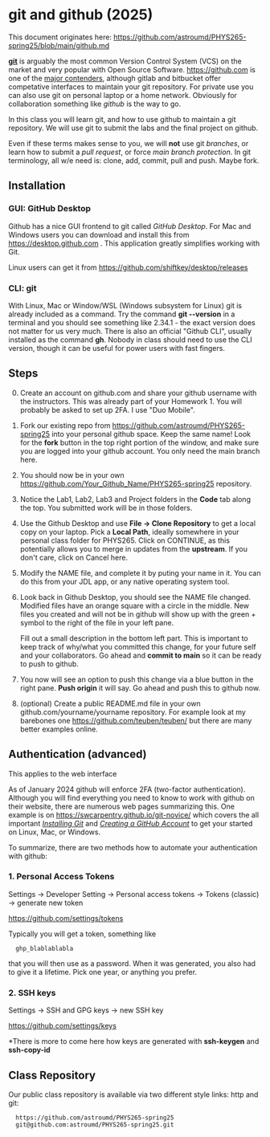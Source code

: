 # git and github (2025)

This document originates here: https://github.com/astroumd/PHYS265-spring25/blob/main/github.md

[**git**](https://xkcd.com/1597/) is arguably the most common Version
Control System (VCS) on the market and very popular with Open Source
Software. https://github.com is one of the [major
contenders](https://en.wikipedia.org/wiki/Comparison_of_source-code-hosting_facilities),
although gitlab and bitbucket offer competative interfaces to maintain
your git repository. For private use you can also use git on
personal laptop or a home network. Obviously for collaboration something
like *github* is the way to go.

In this class you will learn git, and how to use github to maintain a
git repository. We will use git to submit the labs and the final project on github.

Even if these terms makes sense to you, we will **not** use git *branches*, or
learn how to submit a *pull request*, or force *main branch protection*.
In git terminology, all w/e need is:  clone, add, commit, pull and push. Maybe fork.

## Installation

### GUI: GitHub Desktop

Github has a nice GUI frontend to git called *GitHub Desktop*.   For Mac and Windows users
you can download and install this 
from https://desktop.github.com . This application greatly simplifies working with Git.

Linux users can get it from https://github.com/shiftkey/desktop/releases

### CLI: git

With Linux, Mac or Window/WSL (Windows subsystem for Linux)
git is already included as a command. Try the command **git \-\-version** in
a terminal and you should see something like 2.34.1 - the exact version does not matter for
us very much. There is also an official "Github CLI", usually installed as the command
**gh**.  Nobody in class should need to use the CLI version, though it can be useful
for power users with fast fingers.


## Steps

0. Create an account on github.com and share your github username with the instructors.
   This was already part of your Homework 1. You will probably be asked to set up 2FA. I use "Duo Mobile".

1. Fork our existing repo from https://github.com/astroumd/PHYS265-spring25 into your personal github space.
   Keep the same name! Look for the **fork** button in the top right portion of the window, and make sure you
   are logged into your github account.  You only need the main branch here.

2. You should now be in your own https://github.com/Your_Github_Name/PHYS265-spring25 repository.

3. Notice the Lab1, Lab2, Lab3 and Project folders in the **Code** tab along the top.
   You submitted work will be in those folders.

4. Use the Github Desktop and use **File -> Clone Repository**  to get a local copy on your laptop. Pick a **Local Path**,
   ideally somewhere in your personal class folder for PHYS265. Click on CONTINUE, as this potentially allows you
   to merge in updates from the **upstream**. If you don't care, click on Cancel here.

5. Modify the NAME file, and complete it by puting your name in it. You can do this from your JDL app, or
   any native operating system tool.

6. Look back in Github Desktop, you should see the NAME file changed.
   Modified files have an orange square with a circle in the middle.
   New files you created and will not be in github
   will show up with the green + symbol to the right of the file in your left pane. 
   
   Fill out a small description in the bottom left part. This is important to keep track of why/what you
   committed this change, for your future self and your collaborators.
   Go ahead and **commit to main** so it can be ready to push to github.

7. You now will see an option to push this change via a blue button in the right pane. **Push origin** it
   will say. Go ahead and push this to github now.

8. (optional) Create a public README.md file in your own github.com/yourname/yourname repository.
   For example look at my barebones one   https://github.com/teuben/teuben/   but there are many
   better examples online.

## Authentication (advanced)

This applies to the web interface

As of January 2024 github will enforce 2FA (two-factor authentication). Although you will find
everything you need to know to work with github on their website, there are numerous
web pages summarizing this. One example is on https://swcarpentry.github.io/git-novice/ which
covers the all important
[*Installing Git*](https://swcarpentry.github.io/git-novice/#installing-git)
and
[*Creating a GitHub Account*](https://swcarpentry.github.io/git-novice/#creating-a-github-account)
to get your started on Linux, Mac, or Windows.

To summarize, there are two methods how to automate your authentication with github:

### 1. Personal Access Tokens

Settings -> Developer Setting  -> Personal access tokens -> Tokens (classic) -> generate new token

https://github.com/settings/tokens

Typically you will get a token, something like

      ghp_blablablabla

that you will then use as a password. When it was generated, you also had to give it a lifetime. Pick one year,
or anything you prefer.

### 2. SSH keys

Settings -> SSH and GPG keys -> new SSH key

https://github.com/settings/keys

*There is more to come here how keys are generated with **ssh-keygen** and **ssh-copy-id**

## Class Repository

Our public class repository is available via two different style links: http and git:

      https://github.com/astroumd/PHYS265-spring25
      git@github.com:astroumd/PHYS265-spring25.git

